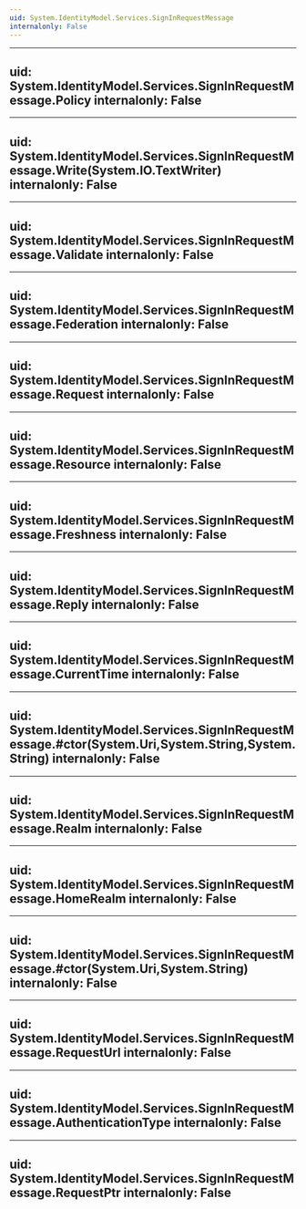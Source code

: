 ```yaml
---
uid: System.IdentityModel.Services.SignInRequestMessage
internalonly: False
---
```


---
uid: System.IdentityModel.Services.SignInRequestMessage.Policy
internalonly: False
---

---
uid: System.IdentityModel.Services.SignInRequestMessage.Write(System.IO.TextWriter)
internalonly: False
---

---
uid: System.IdentityModel.Services.SignInRequestMessage.Validate
internalonly: False
---

---
uid: System.IdentityModel.Services.SignInRequestMessage.Federation
internalonly: False
---

---
uid: System.IdentityModel.Services.SignInRequestMessage.Request
internalonly: False
---

---
uid: System.IdentityModel.Services.SignInRequestMessage.Resource
internalonly: False
---

---
uid: System.IdentityModel.Services.SignInRequestMessage.Freshness
internalonly: False
---

---
uid: System.IdentityModel.Services.SignInRequestMessage.Reply
internalonly: False
---

---
uid: System.IdentityModel.Services.SignInRequestMessage.CurrentTime
internalonly: False
---

---
uid: System.IdentityModel.Services.SignInRequestMessage.#ctor(System.Uri,System.String,System.String)
internalonly: False
---

---
uid: System.IdentityModel.Services.SignInRequestMessage.Realm
internalonly: False
---

---
uid: System.IdentityModel.Services.SignInRequestMessage.HomeRealm
internalonly: False
---

---
uid: System.IdentityModel.Services.SignInRequestMessage.#ctor(System.Uri,System.String)
internalonly: False
---

---
uid: System.IdentityModel.Services.SignInRequestMessage.RequestUrl
internalonly: False
---

---
uid: System.IdentityModel.Services.SignInRequestMessage.AuthenticationType
internalonly: False
---

---
uid: System.IdentityModel.Services.SignInRequestMessage.RequestPtr
internalonly: False
---
